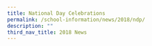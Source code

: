 ```yaml
---
title: National Day Celebrations
permalink: /school-information/news/2018/ndp/
description: ""
third_nav_title: 2018 News
---
```

